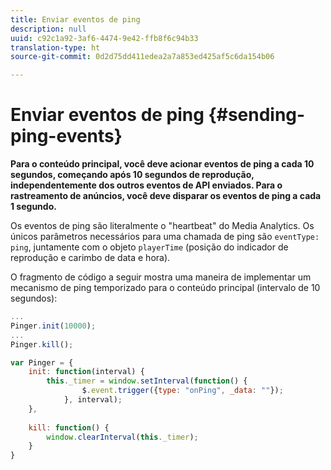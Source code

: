 ```yaml
---
title: Enviar eventos de ping
description: null
uuid: c92c1a92-3af6-4474-9e42-ffb8f6c94b33
translation-type: ht
source-git-commit: 0d2d75dd411edea2a7a853ed425af5c6da154b06

---
```



# Enviar eventos de ping {#sending-ping-events}

**Para o conteúdo principal, você deve acionar eventos de ping a cada 10 segundos, começando após 10 segundos de reprodução, independentemente dos outros eventos de API enviados. Para o rastreamento de anúncios, você deve disparar os eventos de ping a cada 1 segundo.**

Os eventos de ping são literalmente o "heartbeat" do Media Analytics. Os únicos parâmetros necessários para uma chamada de ping são `eventType: ping`, juntamente com o objeto `playerTime` (posição do indicador de reprodução e carimbo de data e hora).

O fragmento de código a seguir mostra uma maneira de implementar um mecanismo de ping temporizado para o conteúdo principal (intervalo de 10 segundos):

```js
... 
Pinger.init(10000); 
... 
Pinger.kill();

var Pinger = { 
    init: function(interval) { 
        this._timer = window.setInterval(function() { 
                $.event.trigger({type: "onPing", _data: ""}); 
            }, interval); 
    }, 
     
    kill: function() { 
        window.clearInterval(this._timer); 
    } 
}
```


